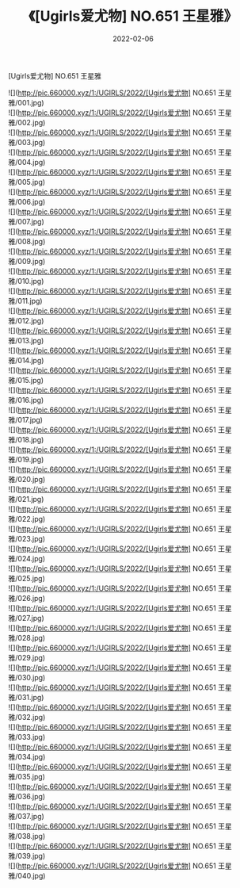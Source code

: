 ﻿---
layout: post
title:  《[Ugirls爱尤物] NO.651 王星雅》
date:   2022-02-06
img: http://pic.660000.xyz/1:/UGIRLS/2022/[Ugirls爱尤物] NO.651 王星雅/000.jpg
categories: [美女, 清纯, 唯美]
---

[Ugirls爱尤物] NO.651 王星雅

 ![](http://pic.660000.xyz/1:/UGIRLS/2022/[Ugirls爱尤物] NO.651 王星雅/001.jpg) <br>![](http://pic.660000.xyz/1:/UGIRLS/2022/[Ugirls爱尤物] NO.651 王星雅/002.jpg) <br>![](http://pic.660000.xyz/1:/UGIRLS/2022/[Ugirls爱尤物] NO.651 王星雅/003.jpg) <br>![](http://pic.660000.xyz/1:/UGIRLS/2022/[Ugirls爱尤物] NO.651 王星雅/004.jpg) <br>![](http://pic.660000.xyz/1:/UGIRLS/2022/[Ugirls爱尤物] NO.651 王星雅/005.jpg) <br>![](http://pic.660000.xyz/1:/UGIRLS/2022/[Ugirls爱尤物] NO.651 王星雅/006.jpg) <br>![](http://pic.660000.xyz/1:/UGIRLS/2022/[Ugirls爱尤物] NO.651 王星雅/007.jpg) <br>![](http://pic.660000.xyz/1:/UGIRLS/2022/[Ugirls爱尤物] NO.651 王星雅/008.jpg) <br>![](http://pic.660000.xyz/1:/UGIRLS/2022/[Ugirls爱尤物] NO.651 王星雅/009.jpg) <br>![](http://pic.660000.xyz/1:/UGIRLS/2022/[Ugirls爱尤物] NO.651 王星雅/010.jpg) <br>![](http://pic.660000.xyz/1:/UGIRLS/2022/[Ugirls爱尤物] NO.651 王星雅/011.jpg) <br>![](http://pic.660000.xyz/1:/UGIRLS/2022/[Ugirls爱尤物] NO.651 王星雅/012.jpg) <br>![](http://pic.660000.xyz/1:/UGIRLS/2022/[Ugirls爱尤物] NO.651 王星雅/013.jpg) <br>![](http://pic.660000.xyz/1:/UGIRLS/2022/[Ugirls爱尤物] NO.651 王星雅/014.jpg) <br>![](http://pic.660000.xyz/1:/UGIRLS/2022/[Ugirls爱尤物] NO.651 王星雅/015.jpg) <br>![](http://pic.660000.xyz/1:/UGIRLS/2022/[Ugirls爱尤物] NO.651 王星雅/016.jpg) <br>![](http://pic.660000.xyz/1:/UGIRLS/2022/[Ugirls爱尤物] NO.651 王星雅/017.jpg) <br>![](http://pic.660000.xyz/1:/UGIRLS/2022/[Ugirls爱尤物] NO.651 王星雅/018.jpg) <br>![](http://pic.660000.xyz/1:/UGIRLS/2022/[Ugirls爱尤物] NO.651 王星雅/019.jpg) <br>![](http://pic.660000.xyz/1:/UGIRLS/2022/[Ugirls爱尤物] NO.651 王星雅/020.jpg) <br>![](http://pic.660000.xyz/1:/UGIRLS/2022/[Ugirls爱尤物] NO.651 王星雅/021.jpg) <br>![](http://pic.660000.xyz/1:/UGIRLS/2022/[Ugirls爱尤物] NO.651 王星雅/022.jpg) <br>![](http://pic.660000.xyz/1:/UGIRLS/2022/[Ugirls爱尤物] NO.651 王星雅/023.jpg) <br>![](http://pic.660000.xyz/1:/UGIRLS/2022/[Ugirls爱尤物] NO.651 王星雅/024.jpg) <br>![](http://pic.660000.xyz/1:/UGIRLS/2022/[Ugirls爱尤物] NO.651 王星雅/025.jpg) <br>![](http://pic.660000.xyz/1:/UGIRLS/2022/[Ugirls爱尤物] NO.651 王星雅/026.jpg) <br>![](http://pic.660000.xyz/1:/UGIRLS/2022/[Ugirls爱尤物] NO.651 王星雅/027.jpg) <br>![](http://pic.660000.xyz/1:/UGIRLS/2022/[Ugirls爱尤物] NO.651 王星雅/028.jpg) <br>![](http://pic.660000.xyz/1:/UGIRLS/2022/[Ugirls爱尤物] NO.651 王星雅/029.jpg) <br>![](http://pic.660000.xyz/1:/UGIRLS/2022/[Ugirls爱尤物] NO.651 王星雅/030.jpg) <br>![](http://pic.660000.xyz/1:/UGIRLS/2022/[Ugirls爱尤物] NO.651 王星雅/031.jpg) <br>![](http://pic.660000.xyz/1:/UGIRLS/2022/[Ugirls爱尤物] NO.651 王星雅/032.jpg) <br>![](http://pic.660000.xyz/1:/UGIRLS/2022/[Ugirls爱尤物] NO.651 王星雅/033.jpg) <br>![](http://pic.660000.xyz/1:/UGIRLS/2022/[Ugirls爱尤物] NO.651 王星雅/034.jpg) <br>![](http://pic.660000.xyz/1:/UGIRLS/2022/[Ugirls爱尤物] NO.651 王星雅/035.jpg) <br>![](http://pic.660000.xyz/1:/UGIRLS/2022/[Ugirls爱尤物] NO.651 王星雅/036.jpg) <br>![](http://pic.660000.xyz/1:/UGIRLS/2022/[Ugirls爱尤物] NO.651 王星雅/037.jpg) <br>![](http://pic.660000.xyz/1:/UGIRLS/2022/[Ugirls爱尤物] NO.651 王星雅/038.jpg) <br>![](http://pic.660000.xyz/1:/UGIRLS/2022/[Ugirls爱尤物] NO.651 王星雅/039.jpg) <br>![](http://pic.660000.xyz/1:/UGIRLS/2022/[Ugirls爱尤物] NO.651 王星雅/040.jpg) <br>